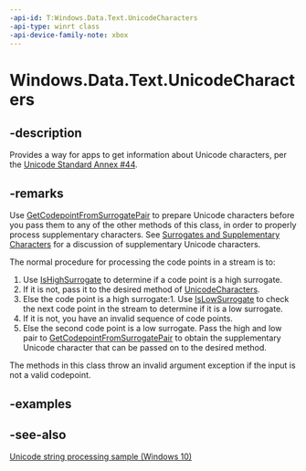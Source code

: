 ```yaml
---
-api-id: T:Windows.Data.Text.UnicodeCharacters
-api-type: winrt class
-api-device-family-note: xbox
---
```


<!-- Class syntax.
public class UnicodeCharacters 
-->

# Windows.Data.Text.UnicodeCharacters

## -description

Provides a way for apps to get information about Unicode characters, per the [Unicode Standard Annex #44](http://go.microsoft.com/fwlink/p/?LinkId=302088).

## -remarks

Use [GetCodepointFromSurrogatePair](unicodecharacters_getcodepointfromsurrogatepair_1886831018.md) to prepare Unicode characters before you pass them to any of the other methods of this class, in order to properly process supplementary characters. See [Surrogates and Supplementary Characters](http://msdn.microsoft.com/library/0dea39e2-a2b4-47fc-b44a-56af8ba1e346) for a discussion of supplementary Unicode characters.

The normal procedure for processing the code points in a stream is to:

1. Use [IsHighSurrogate](unicodecharacters_ishighsurrogate_1444937275.md) to determine if a code point is a high surrogate.
1. If it is not, pass it to the desired method of [UnicodeCharacters](unicodecharacters.md).
1. Else the code point is a high surrogate:1. Use [IsLowSurrogate](unicodecharacters_islowsurrogate_645121110.md) to check the next code point in the stream to determine if it is a low surrogate.
1. If it is not, you have an invalid sequence of code points.
1. Else the second code point is a low surrogate. Pass the high and low pair to [GetCodepointFromSurrogatePair](unicodecharacters_getcodepointfromsurrogatepair_1886831018.md) to obtain the supplementary Unicode character that can be passed on to the desired method.

The methods in this class throw an invalid argument exception if the input is not a valid codepoint.

## -examples

## -see-also

[Unicode string processing sample (Windows 10)](http://go.microsoft.com/fwlink/p/?LinkId=620614)